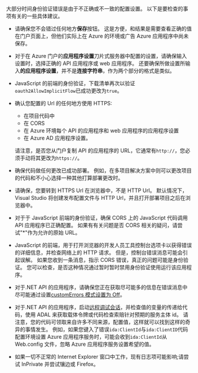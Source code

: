 大部分时间身份验证错误是由于不正确或不一致的配置设置。 以下是要检查的事项有关的一些具体建议。

* 请确保您不会错过任何地方**保存**按钮。 这是方便，和结果是需要查看正确的值在门户页面上，但他们实际上在 Azure 的环境或广告 Azure 应用程序中尚未保存。
* 对于在 Azure 门户的**应用程序设置**刀片式服务器中配置的设置，请确保输入设置时，选择正确的 API 应用程序或 web 应用程序。  还要确保所做设置所输入**的应用程序设置**，并不是**连接字符串**，作为两个部分的格式是类似。
* JavaScript 的前端的身份验证，下载清单再次以验证`oauth2AllowImplicitFlow`已成功更改为`true`。
* 确认您配置的 Url 的任何地方使用 HTTPS:

    * 在项目代码中
    * 在 CORS
    * 在 Azure 环境每个 API 的应用程序和 web 应用程序的应用程序设置
    * 在 Azure AD 应用程序设置。
    
    请注意，是否您从门户复制 API 的应用程序的 URL，它通常有`http://`，您必须手动将其更改为`https://`。

* 确保代码做任何更改已成功部署。 例如，在多项目解决方案中则可以更改项目的代码和不小心选择一种其他打算部署更改时。
* 请确保，您要转到 HTTPS Url 在浏览器中，不是 HTTP Url。 默认情况下，Visual Studio 将创建发布配置文件与 HTTP Url，并且打开部署项目之后在浏览器中。
* 对于于 JavaScript 前端的身份验证，确保 CORS 上的 JavaScript 代码调用 API 应用程序已正确配置。 如果有有关问题是否 CORS 相关的疑问，请尝试"*"作为允许的原始 URL。 
* JavaScript 的前端，用于打开浏览器的开发人员工具控制台选项卡以获得错误的详细信息，并检查网络上的 HTTP 请求。 但是，控制台错误消息可能会引起误解。 如果您收到一条消息，指示 CORS 错误，真正的问题可能是身份验证。 您可以检查，是否这种情况通过暂时暂时禁用身份验证使用运行该应用程序。
* 对于.NET API 的应用程序，请确保您正在获取尽可能多的信息在错误消息中尽可能通过设置[customErrors 模式设置为 Off](../app-service-web/web-sites-dotnet-troubleshoot-visual-studio.md#remoteview)。
* 对于.NET API 的应用程序，启动[远程调试会话](../app-service-web/web-sites-dotnet-troubleshoot-visual-studio.md#remotedebug)，并检查值的变量的传递给代码，使用 ADAL 来获取载体令牌或代码检查索赔针对预期的服务主体 id。 请注意，您的代码可领取来自许多不同来源，配置值，这样就可以找到这样的奇异的事情发生。 例如，如果您键入了错误`ida:ClientId`与`ida:ClientID`代码配置环境设置 Azure 应用程序服务时，可能会收到`ida:ClientId`从 Web.config 文件，忽略 Azure 应用程序服务设置希望的值。 
* 如果一切不正常的 Internet Explorer 窗口中工作，现有日志项可能影响;请尝试 InPrivate 并尝试镶边或 Firefox。
